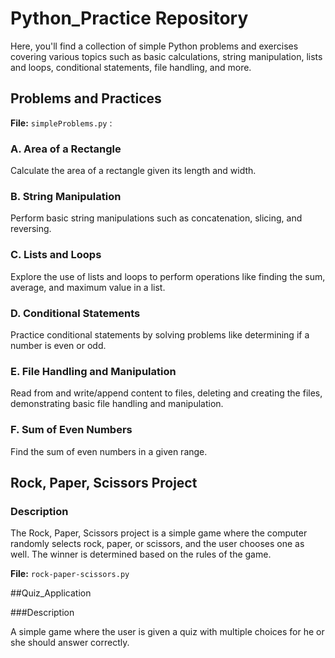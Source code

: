 # Python_Practice Repository

Here, you'll find a collection of simple Python problems and exercises covering various topics such as basic calculations, string manipulation, lists and loops, conditional statements, file handling, and more.

## Problems and Practices 

**File:**  ` simpleProblems.py ` : 

### A. Area of a Rectangle

Calculate the area of a rectangle given its length and width.

### B. String Manipulation

Perform basic string manipulations such as concatenation, slicing, and reversing.

### C. Lists and Loops

Explore the use of lists and loops to perform operations like finding the sum, average, and maximum value in a list.

### D. Conditional Statements

Practice conditional statements by solving problems like determining if a number is even or odd.

### E. File Handling and Manipulation

Read from and write/append content to files, deleting and creating the files, demonstrating basic file handling and manipulation.

### F. Sum of Even Numbers

Find the sum of even numbers in a given range.

## Rock, Paper, Scissors Project

### Description

The Rock, Paper, Scissors project is a simple game where the computer randomly selects rock, paper, or scissors, and the user chooses one as well. The winner is determined based on the rules of the game.

**File:** `rock-paper-scissors.py`

##Quiz_Application

###Description

A simple game where the user is given a quiz with multiple choices for he or she should answer correctly. 


